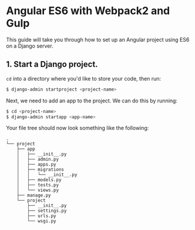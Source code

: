 # Angular ES6 with Webpack2 and Gulp

This guide will take you through how to set up an Angular project using ES6 on a Django server.

## 1. Start a Django project.

`cd` into a directory where you'd like to store your code, then run:

```bash
$ django-admin startproject <project-name>
```

Next, we need to add an app to the project. We can do this by running:

```bash
$ cd <project-name>
$ django-admin startapp <app-name>
```

Your file tree should now look something like the following:

```
.
└── project
    ├── app
    │   ├── __init__.py
    │   ├── admin.py
    │   ├── apps.py
    │   ├── migrations
    │   │   └── __init__.py
    │   ├── models.py
    │   ├── tests.py
    │   └── views.py
    ├── manage.py
    └── project
        ├── __init__.py
        ├── settings.py
        ├── urls.py
        └── wsgi.py
```
